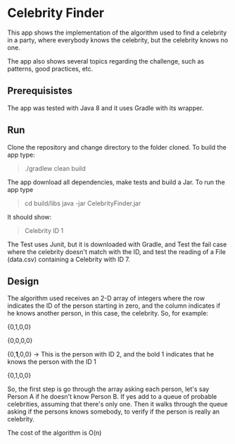 # Celebrity Finder
This app shows the implementation of the algorithm used to find a celebrity in a party, where everybody knows the celebrity, but the celebrity knows no one.

The app also shows several topics regarding the challenge, such as patterns, good practices, etc.

## Prerequisistes

The app was tested with Java 8 and it uses Gradle with its wrapper.

## Run

Clone the repository and change directory to the folder cloned. To build the app type:

> ./gradlew clean build

The app download all dependencies, make tests and build a Jar. To run the app type

> cd build/libs
> java -jar CelebrityFinder.jar

It should show:

> Celebrity ID 1

The Test uses Junit, but it is downloaded with Gradle, and Test the fail case where the celebrity doesn't match with the ID, and test the reading of a File (data.csv) containing a Celebrity with ID 7.   


## Design

The algorithm used receives an 2-D array of integers where the row indicates the ID of the person starting in zero, and the column indicates if he knows another person, in this case, the celebrity. So, for example:

{0,1,0,0}

{0,0,0,0}

{0,**1**,0,0} -> This is the person with ID 2, and the bold 1 indicates that he knows the person with the ID 1

{0,1,0,0}


So, the first step is go through the array asking each person, let's say Person A if he doesn't know Person B. If yes add to a queue of probable celebrities, assuming that there's only one. Then it walks through the queue asking if the persons knows somebody, to verify if the person is really an celebrity.

The cost of the algorithm is O(n)